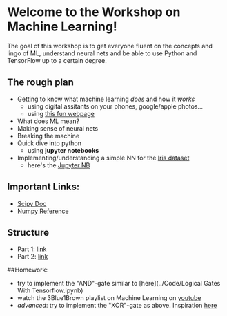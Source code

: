 
Welcome to the Workshop on Machine Learning!
============================================

The goal of this workshop is to get everyone fluent on the concepts and lingo of ML, understand neural nets and be able to use Python and TensorFlow up to a certain degree.

## The rough plan

- Getting to know what machine learning _does_ and how it _works_
	- using digital assitants on your phones, google/apple photos...
	- using [this fun webpage](https://js.tensorflow.org)
- What does ML mean?
- Making sense of neural nets
- Breaking the machine
- Quick dive into python
	- using **jupyter notebooks**
- Implementing/understanding a simple NN for the [Iris dataset](https://en.wikipedia.org/wiki/Iris_flower_data_set)
	- here's the [Jupyter NB](https://github.com/schlenga/ML_Workshop/blob/master/Code/Iris_Classification.ipynb)
	

## Important Links:

- [Scipy Doc](https://docs.scipy.org/doc/)
- [Numpy Reference](https://docs.scipy.org/doc/numpy/reference/)



## Structure

- Part 1: [link](Pages/part1.md)
- Part 2: [link](Pages/part2.md)

##Homework:

- try to implement the "AND"-gate similar to [here](../Code/Logical Gates With Tensorflow.ipynb)
- watch the 3Blue1Brown playlist on Machine Learning on [youtube](https://www.youtube.com/watch?v=aircAruvnKk&list=PLZHQObOWTQDNU6R1_67000Dx_ZCJB-3pi)
- *advanced*: try to implement the "XOR"-gate as above. Inspiration [here](https://medium.com/@jaschaephraim/elementary-neural-networks-with-tensorflow-c2593ad3d60b)